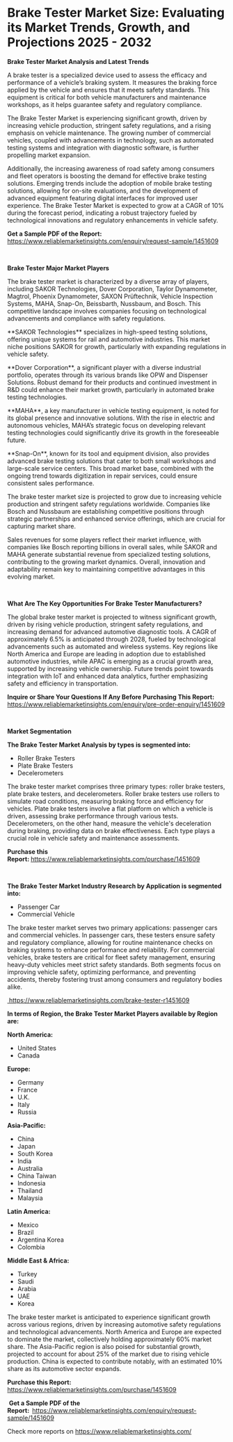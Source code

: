 <p><h1>Brake Tester Market Size: Evaluating its Market Trends, Growth, and Projections 2025 - 2032</h1></p><p><strong>Brake Tester Market Analysis and Latest Trends</strong></p>
<p><p>A brake tester is a specialized device used to assess the efficacy and performance of a vehicle’s braking system. It measures the braking force applied by the vehicle and ensures that it meets safety standards. This equipment is critical for both vehicle manufacturers and maintenance workshops, as it helps guarantee safety and regulatory compliance.</p><p>The Brake Tester Market is experiencing significant growth, driven by increasing vehicle production, stringent safety regulations, and a rising emphasis on vehicle maintenance. The growing number of commercial vehicles, coupled with advancements in technology, such as automated testing systems and integration with diagnostic software, is further propelling market expansion. </p><p>Additionally, the increasing awareness of road safety among consumers and fleet operators is boosting the demand for effective brake testing solutions. Emerging trends include the adoption of mobile brake testing solutions, allowing for on-site evaluations, and the development of advanced equipment featuring digital interfaces for improved user experience. The Brake Tester Market is expected to grow at a CAGR of 10% during the forecast period, indicating a robust trajectory fueled by technological innovations and regulatory enhancements in vehicle safety.</p></p>
<p><strong>Get a Sample PDF of the Report:&nbsp;</strong> <a href="https://www.reliablemarketinsights.com/enquiry/request-sample/1451609?utm_campaign=1932&utm_medium=2&utm_source=Github&utm_content=ia&utm_term=18022025&utm_id=brake-tester">https://www.reliablemarketinsights.com/enquiry/request-sample/1451609</a></p>
<p>&nbsp;</p>
<p><strong>Brake Tester Major Market Players</strong></p>
<p><p>The brake tester market is characterized by a diverse array of players, including SAKOR Technologies, Dover Corporation, Taylor Dynamometer, Magtrol, Phoenix Dynamometer, SAXON Prüftechnik, Vehicle Inspection Systems, MAHA, Snap-On, Beissbarth, Nussbaum, and Bosch. This competitive landscape involves companies focusing on technological advancements and compliance with safety regulations.</p><p>**SAKOR Technologies** specializes in high-speed testing solutions, offering unique systems for rail and automotive industries. This market niche positions SAKOR for growth, particularly with expanding regulations in vehicle safety.</p><p>**Dover Corporation**, a significant player with a diverse industrial portfolio, operates through its various brands like OPW and Dispenser Solutions. Robust demand for their products and continued investment in R&D could enhance their market growth, particularly in automated brake testing technologies.</p><p>**MAHA**, a key manufacturer in vehicle testing equipment, is noted for its global presence and innovative solutions. With the rise in electric and autonomous vehicles, MAHA’s strategic focus on developing relevant testing technologies could significantly drive its growth in the foreseeable future.</p><p>**Snap-On**, known for its tool and equipment division, also provides advanced brake testing solutions that cater to both small workshops and large-scale service centers. This broad market base, combined with the ongoing trend towards digitization in repair services, could ensure consistent sales performance.</p><p>The brake tester market size is projected to grow due to increasing vehicle production and stringent safety regulations worldwide. Companies like Bosch and Nussbaum are establishing competitive positions through strategic partnerships and enhanced service offerings, which are crucial for capturing market share.</p><p>Sales revenues for some players reflect their market influence, with companies like Bosch reporting billions in overall sales, while SAKOR and MAHA generate substantial revenue from specialized testing solutions, contributing to the growing market dynamics. Overall, innovation and adaptability remain key to maintaining competitive advantages in this evolving market.</p></p>
<p>&nbsp;</p>
<p><strong>What Are The Key Opportunities For Brake Tester Manufacturers?</strong></p>
<p><p>The global brake tester market is projected to witness significant growth, driven by rising vehicle production, stringent safety regulations, and increasing demand for advanced automotive diagnostic tools. A CAGR of approximately 6.5% is anticipated through 2028, fueled by technological advancements such as automated and wireless systems. Key regions like North America and Europe are leading in adoption due to established automotive industries, while APAC is emerging as a crucial growth area, supported by increasing vehicle ownership. Future trends point towards integration with IoT and enhanced data analytics, further emphasizing safety and efficiency in transportation.</p></p>
<p><strong>Inquire or Share Your Questions If Any Before Purchasing This Report:</strong> <a href="https://www.reliablemarketinsights.com/enquiry/pre-order-enquiry/1451609?utm_campaign=1932&utm_medium=2&utm_source=Github&utm_content=ia&utm_term=18022025&utm_id=brake-tester">https://www.reliablemarketinsights.com/enquiry/pre-order-enquiry/1451609</a></p>
<p>&nbsp;</p>
<p><strong>Market Segmentation</strong></p>
<p><strong>The Brake Tester Market Analysis by types is segmented into:</strong></p>
<p><ul><li>Roller Brake Testers</li><li>Plate Brake Testers</li><li>Decelerometers</li></ul></p>
<p><p>The brake tester market comprises three primary types: roller brake testers, plate brake testers, and decelerometers. Roller brake testers use rollers to simulate road conditions, measuring braking force and efficiency for vehicles. Plate brake testers involve a flat platform on which a vehicle is driven, assessing brake performance through various tests. Decelerometers, on the other hand, measure the vehicle's deceleration during braking, providing data on brake effectiveness. Each type plays a crucial role in vehicle safety and maintenance assessments.</p></p>
<p><strong>Purchase this Report:&nbsp;</strong><a href="https://www.reliablemarketinsights.com/purchase/1451609?utm_campaign=1932&utm_medium=2&utm_source=Github&utm_content=ia&utm_term=18022025&utm_id=brake-tester">https://www.reliablemarketinsights.com/purchase/1451609</a></p>
<p>&nbsp;</p>
<p><strong>The Brake Tester Market Industry Research by Application is segmented into:</strong></p>
<p><ul><li>Passenger Car</li><li>Commercial Vehicle</li></ul></p>
<p><p>The brake tester market serves two primary applications: passenger cars and commercial vehicles. In passenger cars, these testers ensure safety and regulatory compliance, allowing for routine maintenance checks on braking systems to enhance performance and reliability. For commercial vehicles, brake testers are critical for fleet safety management, ensuring heavy-duty vehicles meet strict safety standards. Both segments focus on improving vehicle safety, optimizing performance, and preventing accidents, thereby fostering trust among consumers and regulatory bodies alike.</p></p>
<p><a href="https://www.reliablemarketinsights.com/brake-tester-r1451609?utm_campaign=1932&utm_medium=2&utm_source=Github&utm_content=ia&utm_term=18022025&utm_id=brake-tester">&nbsp;https://www.reliablemarketinsights.com/brake-tester-r1451609</a></p>
<p><strong>In terms of Region, the Brake Tester Market Players available by Region are:</strong></p>
<p>
    <p> <strong> North America: </strong>
        <ul>
            <li>United States</li>
            <li>Canada</li>
        </ul>
        </p> 
    <p> <strong> Europe: </strong>
        <ul>
            <li>Germany</li>
            <li>France</li>
            <li>U.K.</li>
            <li>Italy</li>
            <li>Russia</li>
        </ul>
        </p> 
    <p> <strong> Asia-Pacific: </strong>
        <ul>
            <li>China</li>
            <li>Japan</li>
            <li>South Korea</li>
            <li>India</li>
            <li>Australia</li>
            <li>China Taiwan</li>
            <li>Indonesia</li>
            <li>Thailand</li>
            <li>Malaysia</li>
        </ul>
        </p> 
    <p> <strong> Latin America: </strong>
        <ul>
            <li>Mexico</li>
            <li>Brazil</li>
            <li>Argentina Korea</li>
            <li>Colombia</li>
        </ul>
        </p> 
    <p> <strong> Middle East & Africa: </strong>
        <ul>
            <li>Turkey</li>
            <li>Saudi</li>
            <li>Arabia</li>
            <li>UAE</li>
            <li>Korea</li>
        </ul>
    </p>
    </p>
<p><p>The brake tester market is anticipated to experience significant growth across various regions, driven by increasing automotive safety regulations and technological advancements. North America and Europe are expected to dominate the market, collectively holding approximately 60% market share. The Asia-Pacific region is also poised for substantial growth, projected to account for about 25% of the market due to rising vehicle production. China is expected to contribute notably, with an estimated 10% share as its automotive sector expands.</p></p>
<p><strong>Purchase this Report: </strong><a href="https://www.reliablemarketinsights.com/purchase/1451609?utm_campaign=1932&utm_medium=2&utm_source=Github&utm_content=ia&utm_term=18022025&utm_id=brake-tester">https://www.reliablemarketinsights.com/purchase/1451609</a></p>
<p>&nbsp;<strong>Get a Sample PDF of the Report:&nbsp;&nbsp;</strong><a href="https://www.reliablemarketinsights.com/enquiry/request-sample/1451609?utm_campaign=1932&utm_medium=2&utm_source=Github&utm_content=ia&utm_term=18022025&utm_id=brake-tester">https://www.reliablemarketinsights.com/enquiry/request-sample/1451609</a></p>
<p><strong></strong></p>
<p>Check more reports on <a href="https://www.reliablemarketinsights.com/?utm_campaign=1932&utm_medium=2&utm_source=Github&utm_content=ia&utm_term=18022025&utm_id=brake-tester">https://www.reliablemarketinsights.com/</a></p>